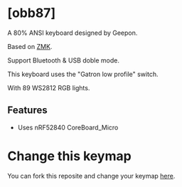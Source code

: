 # [obb87]

A 80% ANSI keyboard designed by Geepon.

Based on [ZMK](https://github/zmkfirmware/zmk).

Support Bluetooth & USB doble mode.

This keyboard uses the "Gatron low profile" switch.

With 89 WS2812 RGB lights.

## Features

- Uses nRF52840 CoreBoard_Micro

# Change this keymap
You can fork this reposite and change your keymap [here](https://nickcoutsos.github.io/keymap-editor/).

